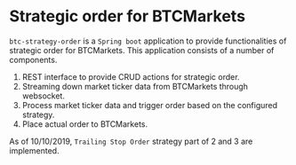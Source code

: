 # Strategic order for BTCMarkets

`btc-strategy-order` is a `Spring boot` application to provide functionalities of strategic order for BTCMarkets.
This application consists of a number of components.
1. REST interface to provide CRUD actions for strategic order.
2. Streaming down market ticker data from BTCMarkets through websocket.
3. Process market ticker data and trigger order based on the configured strategy.
4. Place actual order to BTCMarkets.

As of 10/10/2019, `Trailing Stop Order` strategy part of 2 and 3 are implemented.